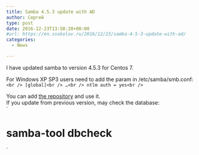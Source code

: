 ```yaml
---
title: Samba 4.5.3 update with AD
author: Сергей
type: post
date: 2016-12-23T13:58:20+00:00
#url: https://en.ssokolov.ru/2016/12/23/samba-4-5-3-update-with-ad/
categories:
  - News

---
```

I have updated samba to version 4.5.3 for Centos 7.

For Windows XP SP3 users need to add the param in /etc/samba/smb.conf:  
`<br />
[global]<br />
…<br />
ntlm auth = yes<br />
` 

You can add <a href="https://abf-downloads.rosalinux.ru/craft_personal/repository/rosa-server72/x86_64/main/release/" target="_blank">the repository</a> and use it.  
If you update from previous version, may check the database:  
`<br />
# samba-tool dbcheck<br />
`
